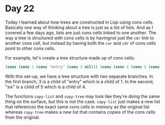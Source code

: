 # Day 22

Today I learned about how trees are constructed in Lisp using cons cells. Basically one way of thinking about a tree is just as a list of lists. And as I covered a few days ago, lists are just cons cells linked to one another. The way a tree is structured with cons cells is by havingnot just the `cdr` link to another cons cell, but instead by having both the `car` and `cdr` of cons cells point to other cons cells.

For example, let's create a tree structure made up of cons cells:

```commonlisp
(cons (cons 1 (cons "entry" (cons 3 nil))) (cons (cons 4 (cons 5 (cons "six" nil))) nil)) ;==> ((1 "entry" 3) (4 5 "six"))
```

With this set-up, we have a tree structure with two separate branches. In the first branch, 3 is a child of "entry" which is a child of 1. In the second, "six" is a child of 5 which is a child of 4.

The functions `copy-list` and `copy-tree` may look like they're doing the same thing on the surface, but this is not the case. `copy-list` just makes a new list that references the exact same cons cells in memory as the original list whereas `copy-tree` makes a new list that contains copies of the cons cells from the original.